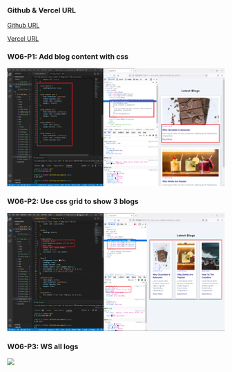 ### Github & Vercel URL

[Github URL](https://github.com/whitestorm2346/1111-web-demo-18)

[Vercel URL](https://1111-web-demo-18-m55w.vercel.app/)

### W06-P1: Add blog content with css

![](w06-p1.png)

### W06-P2: Use css grid to show 3 blogs

![](w06-p2.png)

### W06-P3: WS all logs

![](w06-p3.png)
